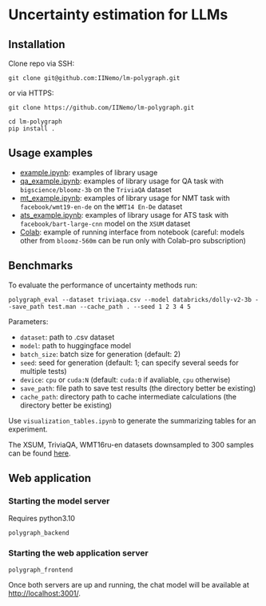 # Uncertainty estimation for LLMs

## Installation

Clone repo via SSH:
```
git clone git@github.com:IINemo/lm-polygraph.git
```
or via HTTPS:
```
git clone https://github.com/IINemo/lm-polygraph.git
```


```
cd lm-polygraph
pip install .
```

## Usage examples

* [example.ipynb](https://github.com/IINemo/lm-polygraph/blob/main/notebooks/example.ipynb): examples of library usage
* [qa_example.ipynb](https://github.com/IINemo/lm-polygraph/blob/main/notebooks/qa_example.ipynb): examples of library usage for QA task with `bigscience/bloomz-3b` on the `TriviaQA` dataset
* [mt_example.ipynb](https://github.com/IINemo/lm-polygraph/blob/main/notebooks/mt_example.ipynb): examples of library usage for NMT task with `facebook/wmt19-en-de` on the `WMT14 En-De` dataset
* [ats_example.ipynb](https://github.com/IINemo/lm-polygraph/blob/main/notebooks/ats_example.ipynb): examples of library usage for ATS task with `facebook/bart-large-cnn` model on the `XSUM` dataset
* [Colab](https://colab.research.google.com/drive/1JS-NG0oqAVQhnpYY-DsoYWhz35reGRVJ?usp=sharing): example of running interface from notebook (careful: models other from `bloomz-560m` can be run only with Colab-pro subscription)

## Benchmarks

To evaluate the performance of uncertainty methods run: 

```
polygraph_eval --dataset triviaqa.csv --model databricks/dolly-v2-3b --save_path test.man --cache_path . --seed 1 2 3 4 5
```

Parameters:

* `dataset`: path to .csv dataset
* `model`: path to huggingface model
* `batch_size`: batch size for generation (default: 2)
* `seed`: seed for generation (default: 1; can specify several seeds for multiple tests)
* `device`: `cpu` or `cuda:N` (default: `cuda:0` if avaliable, `cpu` otherwise)
* `save_path`: file path to save test results (the directory better be existing)
* `cache_path`: directory path to cache intermediate calculations (the directory better be existing)

Use `visualization_tables.ipynb` to generate the summarizing tables for an experiment.

The XSUM, TriviaQA, WMT16ru-en datasets downsampled to 300 samples can be found [here](https://drive.google.com/drive/folders/1bQlvPRZHdZvdpAyBQ_lQiXLq9t5whTfi?usp=sharing).

## Web application

### Starting the model server

Requires python3.10

```
polygraph_backend
```

### Starting the web application server

```
polygraph_frontend
```

Once both servers are up and running, the chat model will be available at <http://localhost:3001/>.
